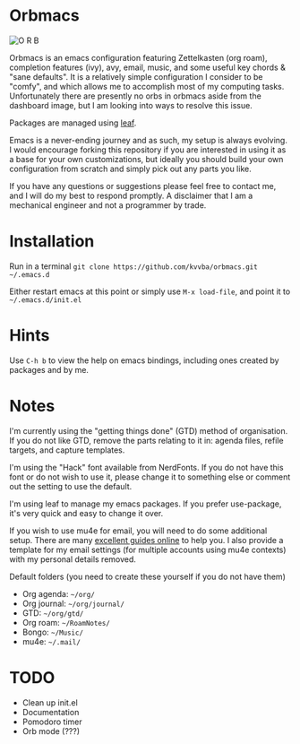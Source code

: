 # Orbmacs

![O R B](https://github.com/kvvba/orbmacs/blob/ed9e8d190ea64375a8bc5af083aae321d57975c7/logo/orb.png?raw=true)

Orbmacs is an emacs configuration featuring Zettelkasten (org roam), completion features (ivy), avy, email, music, and some useful key chords & "sane defaults". It is a relatively simple configuration I consider to be "comfy", and which allows me to accomplish most of my computing tasks. Unfortunately there are presently no orbs in orbmacs aside from the dashboard image, but I am looking into ways to resolve this issue.

Packages are managed using [leaf](https://github.com/conao3/leaf.el).

Emacs is a never-ending journey and as such, my setup is always evolving. I would encourage forking this repository if you are interested in using it as a base for your own customizations, but ideally you should build your own configuration from scratch and simply pick out any parts you like.

If you have any questions or suggestions please feel free to contact me, and I will do my best to respond promptly. A disclaimer that I am a mechanical engineer and not a programmer by trade.

# Installation
Run in a terminal
`git clone https://github.com/kvvba/orbmacs.git ~/.emacs.d`

Either restart emacs at this point or simply use `M-x load-file`, and point it to `~/.emacs.d/init.el`

# Hints

Use `C-h b` to view the help on emacs bindings, including ones created by packages and by me.

# Notes

I'm currently using the "getting things done" (GTD) method of organisation. If you do not like GTD, remove the parts relating to it in: agenda files, refile targets, and capture templates.

I'm using the "Hack" font available from NerdFonts. If you do not have this font or do not wish to use it, please change it to something else or comment out the setting to use the default.

I'm using leaf to manage my emacs packages. If you prefer use-package, it's very quick and easy to change it over.

If you wish to use mu4e for email, you will need to do some additional setup. There are many [excellent guides online](https://miikanissi.com/blog/email-setup-with-mbsync-mu4e) to help you. I also provide a template for my email settings (for multiple accounts using mu4e contexts) with my personal details removed.

Default folders (you need to create these yourself if you do not have them)
- Org agenda: `~/org/`
- Org journal: `~/org/journal/`
- GTD: `~/org/gtd/`
- Org roam: `~/RoamNotes/`
- Bongo: `~/Music/`
- mu4e: `~/.mail/`

# TODO
- Clean up init.el
- Documentation
- Pomodoro timer
- Orb mode (???)
